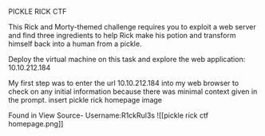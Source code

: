 PICKLE RICK CTF

This Rick and Morty-themed challenge requires you to exploit a web server and find three ingredients to help Rick make his potion and transform himself back into a human from a pickle.

Deploy the virtual machine on this task and explore the web application: 10.10.212.184

My first step was to enter the url 10.10.212.184 into my web browser to check on any initial information because there was minimal context given in the prompt.
insert pickle rick homepage image

Found in View Source- Username:R1ckRul3s
![[pickle rick ctf homepage.png]]